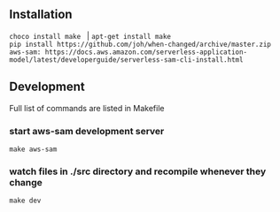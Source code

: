 ## Installation  
```choco install make ``` | ```apt-get install make```  
```pip install https://github.com/joh/when-changed/archive/master.zip```  
```aws-sam: https://docs.aws.amazon.com/serverless-application-model/latest/developerguide/serverless-sam-cli-install.html```

## Development
Full list of commands are listed in Makefile 

### start aws-sam development server  
```make aws-sam```  

### watch files in ./src directory and recompile whenever they change
```make dev```

